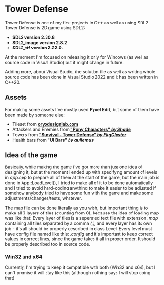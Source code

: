 # Tower Defense
Tower Defense is one of my first projects in C++ as well as using SDL2.
Tower Defense is 2D game using SDL2:
- **SDL2 version 2.30.8**
- **SDL2_image version 2.8.2**
- **SDL2_ttf version 2.22.0.**
  
At the moment I'm focused on releasing it only for Windows (as well as source code in Visual Studio) but it might change in future.

Adding more, about Visual Studio, the solution file as well as writing whole source code has been done in Visual Studio 2022 and it has been written in C++20.

## Assets
For making some assets I've mostly used **Pyxel Edit**, but some of them have been made by someone else:
- Tileset from [**oryxdesignlab.com**](https://www.oryxdesignlab.com/products/16-bit-fantasy-tileset)
- Attackers and Enemies from [**"Puny Characters" *by Shade***](https://merchant-shade.itch.io/16x16-puny-characters)
- Towers from [**"Survival - Tower Defense" *by FkgCluster***](https://fkgcluster.itch.io/survivaltowerdefense)
- Health bars from [**"UI Bars" *by guilemus***](https://guilemus.itch.io/ui-bars)

## Idea of the game
Basically, while making the game I've got more than just one idea of designing it, but at the moment I ended up with specifying amount of levels in *app.cpp* to prepare all of them at the start of the game, but the main job is done in App::LoadLevel(), I tried to make all of it to be done automatically and I tried to avoid hard-coding anything to make it easier to be adjusted if somehow anybody tried to have some fun with the game and make some adjustments/changes/tests, whatever.

The map file can be done literally as you wish, but important thing is to make all 3 layers of tiles (counting from 0), because the idea of loading map was like that:
Every layer of tiles is a seperated text file with extension *.map* containing all tiles separated by a comma *(,)*, and every layer has its own job - it's all should be properly described in class Level.
Every level must have config file named like this: *.config* and it's important to keep correct values in correct lines, since the game takes it all in proper order. It should be properly described too in source code.

### Win32 and x64
Currently, I'm trying to keep it compatible with both (Win32 and x64), but I can't promise it will stay like this (although nothing says I will stop doing that)

